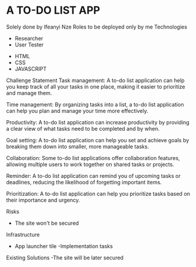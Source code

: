 # A TO-DO LIST APP
Solely done by Ifeanyi Nze
Roles to be deployed only by me
Technologies

- Researcher
- User Tester

* HTML
* CSS 
* JAVASCRIPT 

Challenge Statement
Task management: A to-do list application can help you keep track of all your tasks in one place, making it easier to prioritize and manage them.

Time management: By organizing tasks into a list, a to-do list application can help you plan and manage your time more effectively.

Productivity: A to-do list application can increase productivity by providing a clear view of what tasks need to be completed and by when.

Goal setting: A to-do list application can help you set and achieve goals by breaking them down into smaller, more manageable tasks.

Collaboration: Some to-do list applications offer collaboration features, allowing multiple users to work together on shared tasks or projects.

Reminder: A to-do list application can remind you of upcoming tasks or deadlines, reducing the likelihood of forgetting important items.

Prioritization: A to-do list application can help you prioritize tasks based on their importance and urgency. 

Risks
- The site won't be secured


Infrastructure
- App launcher tile
-Implementation tasks

Existing Solutions
-The site will be later secured
